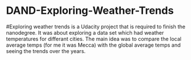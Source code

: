 # DAND-Exploring-Weather-Trends
#Exploring weather trends is a Udacity project that is required to finish the nanodegree. It was about exploring a data set which had weather temperatures for differant cities. The main idea was to compare the local average temps (for me it was Mecca) with the global average temps and seeing the trends over the years.
